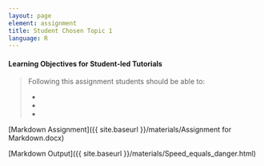 ```yaml
---
layout: page
element: assignment
title: Student Chosen Topic 1
language: R
---
```


#### Learning Objectives for Student-led Tutorials

> Following this assignment students should be able to:
>
> - 
> -
> -

[Markdown Assignment]({{ site.baseurl }}/materials/Assignment for Markdown.docx)

[Markdown Output]({{ site.baseurl }}/materials/Speed_equals_danger.html)
